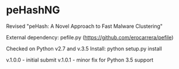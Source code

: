 # peHashNG 
Revised  "peHash: A Novel Approach to Fast Malware Clustering"

External dependency: pefile.py   (https://github.com/erocarrera/pefile)

Checked on Python v2.7 and v.3.5 
Install: python setup.py install

v.1.0.0 - initial submit
v.1.0.1 - minor fix for Python 3.5 support   
